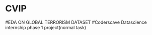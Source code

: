 # CVIP
#EDA ON GLOBAL TERRORISM DATASET
#Coderscave Datascience internship phase 1 project(normal task)
